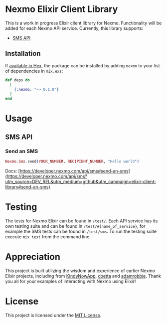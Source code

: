 # Nexmo Elixir Client Library

This is a work in progress Elixir client library for Nexmo. Functionality will be added for each Nexmo API service. Currently, this library supports:

* [SMS API](#sms-api)

## Installation

If [available in Hex](https://hex.pm/docs/publish), the package can be installed
by adding `nexmo` to your list of dependencies in `mix.exs`:

```elixir
def deps do
  [
    {:nexmo, "~> 0.1.0"}
  ]
end
```

# Usage

## SMS API

### Send an SMS

```elixir
Nexmo.Sms.send(YOUR_NUMBER, RECIPIENT_NUMBER, "Hello world")
```

Docs: [https://developer.nexmo.com/api/sms#send-an-sms](https://developer.nexmo.com/api/sms?utm_source=DEV_REL&utm_medium=github&utm_campaign=elixir-client-library#send-an-sms)

# Testing

The tests for Nexmo Elixir can be found in `/test/`. Each API service has its own testing suite and can be found in `/test/#{name_of_service}`, for example the SMS tests can be found in `/test/sms`. To run the testing suite execute `mix test` from the command line.

# Appreciation

This project is built utilizing the wisdom and experience of earlier Nexmo Elixir projects, including from [KindyNowApp](https://github.com/KindyNowApp/ex_nexmo), [cbetta](https://github.com/cbetta/nexmo-elixir) and [adamrobbie](https://github.com/adamrobbie/exnexmo). Thank you all for your examples of interacting with Nexmo using Elixir!

# License

This project is licensed under the [MIT License](LICENSE).